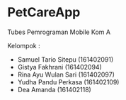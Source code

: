 # PetCareApp
Tubes Pemrograman Mobile Kom A

Kelompok :
- Samuel Tario Sitepu (161402091)
- Gistya Fakhrani (161402094)
- Rina Ayu Wulan Sari (161402097)
- Yudha Pandu Perkasa (161402109)
- Dea Amanda (161402118)

